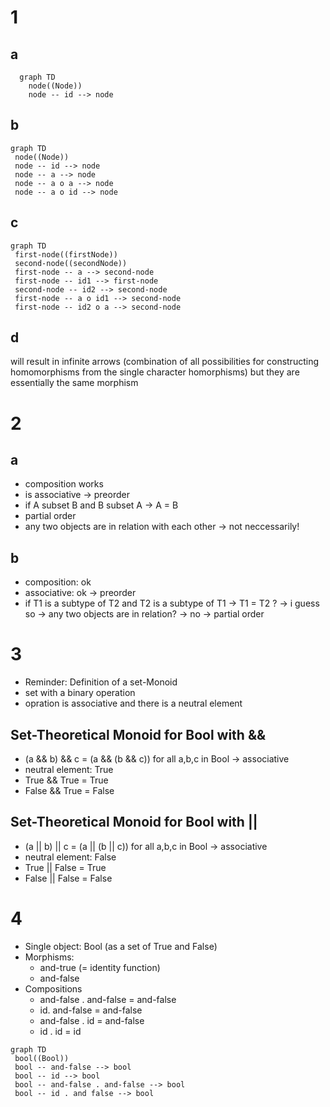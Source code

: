 # 1
## a

```mermaid
  graph TD
    node((Node))
    node -- id --> node
```

## b
```mermaid
graph TD
 node((Node))
 node -- id --> node
 node -- a --> node
 node -- a o a --> node
 node -- a o id --> node
```

## c
```mermaid
graph TD
 first-node((firstNode))
 second-node((secondNode))
 first-node -- a --> second-node
 first-node -- id1 --> first-node
 second-node -- id2 --> second-node
 first-node -- a o id1 --> second-node
 first-node -- id2 o a --> second-node
```

## d
will result in infinite arrows (combination of all possibilities for constructing homomorphisms from the single character homorphisms) but they are essentially the same morphism

# 2
## a
* composition works
* is associative -> preorder
* if A subset B and B subset A -> A = B
* partial order
* any two objects are in relation with each other -> not neccessarily!

## b
* composition: ok
* associative: ok
-> preorder
* if T1 is a subtype of T2 and T2 is a subtype of T1 -> T1 = T2 ?
-> i guess so
-> any two objects are in relation? -> no
-> partial order

# 3
* Reminder: Definition of a set-Monoid
 * set with a binary operation
 * opration is associative and there is a neutral element
## Set-Theoretical Monoid for Bool with &&
* (a && b) && c = (a && (b && c)) for all a,b,c in Bool -> associative
* neutral element: True
 * True && True = True
 * False && True = False

## Set-Theoretical Monoid for Bool with ||
* (a || b) || c = (a || (b || c)) for all a,b,c in Bool -> associative
* neutral element: False
 * True || False = True
 * False || False = False

# 4
* Single object: Bool (as a set of True and False)
* Morphisms:
  * and-true (= identity function)
  * and-false
* Compositions
  * and-false . and-false = and-false
  * id. and-false = and-false
  * and-false . id = and-false
  * id . id = id

```mermaid
graph TD
 bool((Bool))
 bool -- and-false --> bool
 bool -- id --> bool
 bool -- and-false . and-false --> bool
 bool -- id . and false --> bool
```
